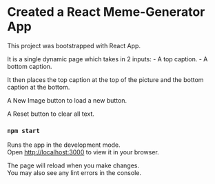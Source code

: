 # Created a React Meme-Generator App

This project was bootstrapped with  React App.

It is a single dynamic page which takes in 2 inputs:
    - A top caption.
    - A bottom caption.

It then places the top caption at the top of the picture and the bottom caption at the bottom.

A New Image button to load a new button.

A Reset button to clear all text.


### `npm start`

Runs the app in the development mode.\
Open [http://localhost:3000](http://localhost:3000) to view it in your browser.

The page will reload when you make changes.\
You may also see any lint errors in the console.



